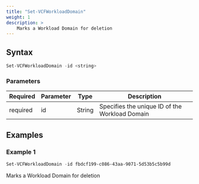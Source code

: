 ```yaml
---
title: "Set-VCFWorkloadDomain"
weight: 1
description: >
    Marks a Workload Domain for deletion
---
```


## Syntax
``` powershell
Set-VCFWorkloadDomain -id <string>
```

### Parameters

| Required | Parameter  | Type     |  Description                                                   |
| ---------| -----------|----------| -------------------------------------------------------------- |
| required | id         | String   | Specifies the unique ID of the Workload Domain                 |

## Examples
### Example 1
``` powershell
Set-VCFWorkloadDomain -id fbdcf199-c086-43aa-9071-5d53b5c5b99d
```
Marks a Workload Domain for deletion
